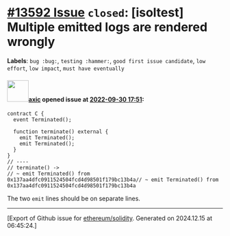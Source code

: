 # [\#13592 Issue](https://github.com/ethereum/solidity/issues/13592) `closed`: [isoltest] Multiple emitted logs are rendered wrongly
**Labels**: `bug :bug:`, `testing :hammer:`, `good first issue candidate`, `low effort`, `low impact`, `must have eventually`


#### <img src="https://avatars.githubusercontent.com/u/20340?v=4" width="50">[axic](https://github.com/axic) opened issue at [2022-09-30 17:51](https://github.com/ethereum/solidity/issues/13592):

```solidity
contract C {
  event Terminated();

  function terminate() external {
    emit Terminated();
    emit Terminated();
  }
}
// ----
// terminate() ->
// ~ emit Terminated() from 0x137aa4dfc0911524504fcd4d98501f179bc13b4a// ~ emit Terminated() from 0x137aa4dfc0911524504fcd4d98501f179bc13b4a
```

The two `emit` lines should be on separate lines.




-------------------------------------------------------------------------------



[Export of Github issue for [ethereum/solidity](https://github.com/ethereum/solidity). Generated on 2024.12.15 at 06:45:24.]
